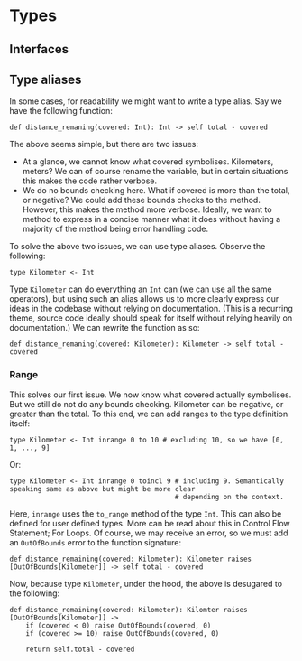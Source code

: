 # Types

## Interfaces

## Type aliases

In some cases, for readability we might want to write a type alias. Say we have the following function:

    def distance_remaning(covered: Int): Int -> self total - covered
    
The above seems simple, but there are two issues:
* At a glance, we cannot know what covered symbolises. Kilometers, meters? We can of course rename the variable, but
  in certain situations this makes the code rather verbose.
* We do no bounds checking here. What if covered is more than the total, or negative? We could add these bounds checks
  to the method. However, this makes the method more verbose. Ideally, we want to method to express in a concise manner 
  what it does without having a majority of the method being error handling code.
  
To solve the above two issues, we can use type aliases. Observe the following:

    type Kilometer <- Int
    
Type `Kilometer` can do everything an `Int` can (we can use all the same operators), but using such an alias allows us
to more clearly express our ideas in the codebase without relying on documentation. (This is a recurring theme, source
code ideally should speak for itself without relying heavily on documentation.) We can rewrite the function as so:

    def distance_remaning(covered: Kilometer): Kilometer -> self total - covered

### Range

This solves our first issue. We now know what covered actually symbolises. But we still do not do any bounds checking.
Kilometer can be negative, or greater than the total. To this end, we can add ranges to the type definition itself:

    type Kilometer <- Int inrange 0 to 10 # excluding 10, so we have [0, 1, ..., 9]
    
Or:

    type Kilometer <- Int inrange 0 toincl 9 # including 9. Semantically speaking same as above but might be more clear
                                             # depending on the context.
    
Here, `inrange` uses the `to_range` method of the type `Int`. This can also be defined for user defined types. More can
be read about this in Control Flow Statement; For Loops. Of course, we may receive an error, so we must add an 
`OutOfBounds` error to the function signature:

    def distance_remaining(covered: Kilometer): Kilometer raises [OutOfBounds[Kilometer]] -> self total - covered
    
Now, because type `Kilometer`, under the hood, the above is desugared to the following:

    def distance_remaining(covered: Kilometer): Kilomter raises [OutOfBounds[Kilometer]] ->
        if (covered < 0) raise OutOfBounds(covered, 0)
        if (covered >= 10) raise OutOfBounds(covered, 0)
        
        return self.total - covered

